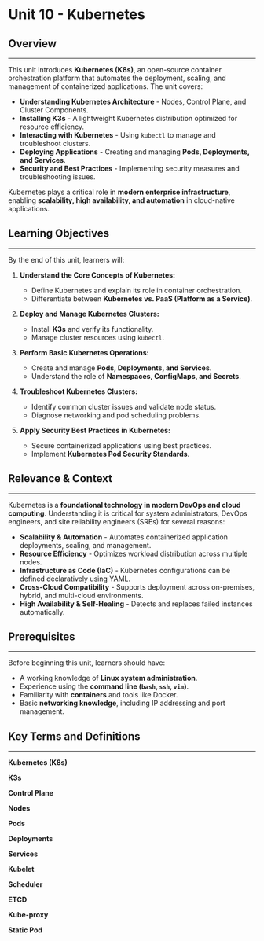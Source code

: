 # Unit 10 - Kubernetes

## Overview

---

This unit introduces **Kubernetes (K8s)**, an open-source container orchestration platform that automates the deployment, scaling, and management of containerized applications. The unit covers:

- **Understanding Kubernetes Architecture** - Nodes, Control Plane, and Cluster Components.
- **Installing K3s** - A lightweight Kubernetes distribution optimized for resource efficiency.
- **Interacting with Kubernetes** - Using `kubectl` to manage and troubleshoot clusters.
- **Deploying Applications** - Creating and managing **Pods, Deployments, and Services**.
- **Security and Best Practices** - Implementing security measures and troubleshooting issues.

Kubernetes plays a critical role in **modern enterprise infrastructure**, enabling **scalability, high availability, and automation** in cloud-native applications.

## Learning Objectives

---

By the end of this unit, learners will:

1. **Understand the Core Concepts of Kubernetes:**

   - Define Kubernetes and explain its role in container orchestration.
   - Differentiate between **Kubernetes vs. PaaS (Platform as a Service)**.

2. **Deploy and Manage Kubernetes Clusters:**

   - Install **K3s** and verify its functionality.
   - Manage cluster resources using `kubectl`.

3. **Perform Basic Kubernetes Operations:**

   - Create and manage **Pods, Deployments, and Services**.
   - Understand the role of **Namespaces, ConfigMaps, and Secrets**.

4. **Troubleshoot Kubernetes Clusters:**

   - Identify common cluster issues and validate node status.
   - Diagnose networking and pod scheduling problems.

5. **Apply Security Best Practices in Kubernetes:**

   - Secure containerized applications using best practices.
   - Implement **Kubernetes Pod Security Standards**.

## Relevance & Context

---

Kubernetes is a **foundational technology in modern DevOps and cloud computing**. Understanding it is critical for system administrators, DevOps engineers, and site reliability engineers (SREs) for several reasons:

- **Scalability & Automation** - Automates containerized application deployments, scaling, and management.
- **Resource Efficiency** - Optimizes workload distribution across multiple nodes.
- **Infrastructure as Code (IaC)** - Kubernetes configurations can be defined declaratively using YAML.
- **Cross-Cloud Compatibility** - Supports deployment across on-premises, hybrid, and multi-cloud environments.
- **High Availability & Self-Healing** - Detects and replaces failed instances automatically.

## Prerequisites

---

Before beginning this unit, learners should have:

- A working knowledge of **Linux system administration**.
- Experience using the **command line (`bash`, `ssh`, `vim`)**.
- Familiarity with **containers** and tools like Docker.
- Basic **networking knowledge**, including IP addressing and port management.

## Key Terms and Definitions

---

**Kubernetes (K8s)**

**K3s**

**Control Plane**

**Nodes**

**Pods**

**Deployments**

**Services**

**Kubelet**

**Scheduler**

**ETCD**

**Kube-proxy**

**Static Pod**
